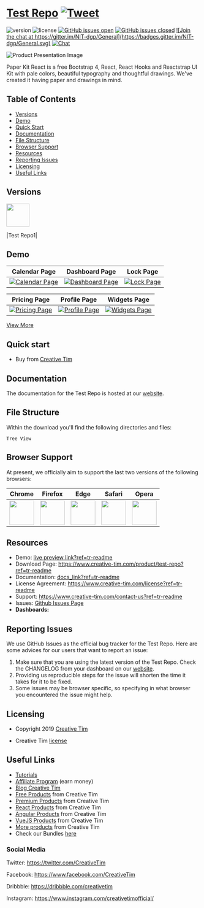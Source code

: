 # <a href="live preview link?ref=tr-readme" target="_blank">Test Repo</a> <a href="https://twitter.com/share?url=live%20preview%20link&text=Test%20Repo&via=Creative%20Tim&hashtags=creative-tim%20creativetim" target="_blank">![Tweet](https://img.shields.io/twitter/url/http/shields.io.svg?style=social&logo=twitter)</a>


![version](https://img.shields.io/badge/version-1.0.0-blue.svg) ![license](https://img.shields.io/badge/license-MIT-blue.svg) <a href="https://github.com/EINazare/ct-test-repo/issues?q=is%3Aopen+is%3Aissue" target="_blank">![GitHub issues open](https://img.shields.io/github/issues/EINazare/ct-test-repo.svg?maxAge=2592000)</a> <a href="https://github.com/EINazare/ct-test-repo/issues?q=is%3Aissue+is%3Aclosed" target="_blank">![GitHub issues closed](https://img.shields.io/github/issues-closed-raw/EINazare/ct-test-repo.svg?maxAge=2592000)</a> <a href="https://gitter.im/creative-tim-general/Lobby" target="_blank">![Join the chat at https://gitter.im/NIT-dgp/General](https://badges.gitter.im/NIT-dgp/General.svg)</a> <a href="https://discord.gg/E4aHAQy" target="_blank">![Chat](https://img.shields.io/badge/chat-on%20discord-7289da.svg)</a>


![Product Presentation Image](https://s3.amazonaws.com/creativetim_bucket/products/165/original/opt_pk_react_thumbnail.jpg?1561532847)

Paper Kit React is a free Bootstrap 4, React, React Hooks and Reactstrap UI Kit with pale colors, beautiful typography and thoughtful drawings. We've created it having paper and drawings in mind. 


## Table of Contents

* [Versions](#versions)
* [Demo](#demo)
* [Quick Start](#quick-start)
* [Documentation](#documentation)
* [File Structure](#file-structure)
* [Browser Support](#browser-support)
* [Resources](#resources)
* [Reporting Issues](#reporting-issues)
* [Licensing](#licensing)
* [Useful Links](#useful-links)


## Versions

<a href="https://www.creative-tim.com/product/paper-kit-react?ref=tr-readme" target="_blank"><img src="https://github.com/creativetimofficial/public-assets/blob/master/logos/html-logo.jpg?raw=true" width="60" height="60" /></a>

|Test Repo1|


## Demo

| Calendar Page | Dashboard Page | Lock Page  |
| --- | --- | ---  |
| <a href="https://raw.githubusercontent.com/creativetimofficial/public-assets/master/argon-dashboard-pro-react/calendar-page.png?ref=tr-readme" target="_blank">![Calendar Page](https://raw.githubusercontent.com/creativetimofficial/public-assets/master/argon-dashboard-pro-react/calendar-page.png)</a>  | <a href="https://raw.githubusercontent.com/creativetimofficial/public-assets/master/argon-dashboard-pro-react/dashboard-page.png?ref=tr-readme" target="_blank">![Dashboard Page](https://raw.githubusercontent.com/creativetimofficial/public-assets/master/argon-dashboard-pro-react/dashboard-page.png)</a>  | <a href="https://raw.githubusercontent.com/creativetimofficial/public-assets/master/argon-dashboard-pro-react/lock-page.png?ref=tr-readme" target="_blank">![Lock Page](https://raw.githubusercontent.com/creativetimofficial/public-assets/master/argon-dashboard-pro-react/lock-page.png)</a>

| Pricing Page | Profile Page | Widgets Page  |
| --- | --- | ---  |
| <a href="https://raw.githubusercontent.com/creativetimofficial/public-assets/master/argon-dashboard-pro-react/pricing-page.png?ref=tr-readme" target="_blank">![Pricing Page](https://raw.githubusercontent.com/creativetimofficial/public-assets/master/argon-dashboard-pro-react/pricing-page.png)</a>  | <a href="https://raw.githubusercontent.com/creativetimofficial/public-assets/master/argon-dashboard-pro-react/profile-page.png?ref=tr-readme" target="_blank">![Profile Page](https://raw.githubusercontent.com/creativetimofficial/public-assets/master/argon-dashboard-pro-react/profile-page.png)</a>  | <a href="https://raw.githubusercontent.com/creativetimofficial/public-assets/master/argon-dashboard-pro-react/widgets-page.png?ref=tr-readme" target="_blank">![Widgets Page](https://raw.githubusercontent.com/creativetimofficial/public-assets/master/argon-dashboard-pro-react/widgets-page.png)</a>

<a href="live preview link?ref=tr-readme" target="_blank">View More</a>


## Quick start

- Buy from <a href="https://www.creative-tim.com/product/test-repo?ref=tr-readme" target="_blank">Creative Tim</a>




## Documentation
The documentation for the Test Repo is hosted at our <a href="docs_link?ref=tr-readme" target="_blank">website</a>.


## File Structure
Within the download you'll find the following directories and files:

```
Tree View
```


## Browser Support

At present, we officially aim to support the last two versions of the following browsers:

| Chrome | Firefox | Edge | Safari | Opera |
|:---:|:---:|:---:|:---:|:---:|
| <img src="https://github.com/creativetimofficial/public-assets/blob/master/logos/chrome-logo.png?raw=true" width="64" height="64"> | <img src="https://raw.githubusercontent.com/creativetimofficial/public-assets/master/logos/firefox-logo.png" width="64" height="64"> | <img src="https://raw.githubusercontent.com/creativetimofficial/public-assets/master/logos/edge-logo.png" width="64" height="64"> | <img src="https://raw.githubusercontent.com/creativetimofficial/public-assets/master/logos/safari-logo.png" width="64" height="64"> | <img src="https://raw.githubusercontent.com/creativetimofficial/public-assets/master/logos/opera-logo.png" width="64" height="64"> |

## Resources
- Demo: <a href="live preview link?ref=tr-readme" target="_blank">live preview link?ref=tr-readme</a>
- Download Page: <a href="https://www.creative-tim.com/product/test-repo?ref=tr-readme" target="_blank">https://www.creative-tim.com/product/test-repo?ref=tr-readme</a>
- Documentation: <a href="docs_link?ref=tr-readme" target="_blank">docs_link?ref=tr-readme</a>
- License Agreement: <a href="https://www.creative-tim.com/license?ref=tr-readme" target="_blank">https://www.creative-tim.com/license?ref=tr-readme</a>
- Support: <a href="https://www.creative-tim.com/contact-us?ref=tr-readme" target="_blank">https://www.creative-tim.com/contact-us?ref=tr-readme</a>
- Issues: <a href="Issue URL" target="_blank">Github Issues Page</a>
- **Dashboards:**



## Reporting Issues

We use GitHub Issues as the official bug tracker for the Test Repo. Here are some advices for our users that want to report an issue:

1. Make sure that you are using the latest version of the Test Repo. Check the CHANGELOG from your dashboard on our <a href="https://www.creative-tim.com/?ref=tr-readme" target="_blank">website</a>.
2. Providing us reproducible steps for the issue will shorten the time it takes for it to be fixed.
3. Some issues may be browser specific, so specifying in what browser you encountered the issue might help.

## Licensing

- Copyright 2019 <a href="https://www.creative-tim.com/?ref=tr-readme" target="_blank">Creative Tim</a>


- Creative Tim <a href="https://www.creative-tim.com/license?ref=tr-readme" target="_blank">license</a>



## Useful Links

- <a href="https://www.youtube.com/channel/UCVyTG4sCw-rOvB9oHkzZD1w" target="_blank">Tutorials</a>
- <a href="https://www.creative-tim.com/affiliates/new?ref=tr-readme" target="_blank">Affiliate Program</a> (earn money)
- <a href="http://blog.creative-tim.com/?ref=tr-readme" target="_blank">Blog Creative Tim</a>
- <a href="https://www.creative-tim.com/templates/free?ref=tr-readme" target="_blank">Free Products</a> from Creative Tim
- <a href="https://www.creative-tim.com/templates/premium?ref=tr-readme" target="_blank">Premium Products</a> from Creative Tim
- <a href="https://www.creative-tim.com/templates/react?ref=tr-readme" target="_blank">React Products</a> from Creative Tim
- <a href="https://www.creative-tim.com/templates/angular?ref=tr-readme" target="_blank">Angular Products</a> from Creative Tim
- <a href="https://www.creative-tim.com/templates/vuejs?ref=tr-readme" target="_blank">VueJS Products</a> from Creative Tim
- <a href="https://www.creative-tim.com/templates?ref=tr-readme" target="_blank">More products</a> from Creative Tim
- Check our Bundles <a href="https://www.creative-tim.com/bundles?ref=tr-readme" target="_blank">here</a>

### Social Media

Twitter: <a href="https://twitter.com/CreativeTim" target="_blank">https://twitter.com/CreativeTim</a>

Facebook: <a href="https://www.facebook.com/CreativeTim" target="_blank">https://www.facebook.com/CreativeTim</a>

Dribbble: <a href="https://dribbble.com/creativetim" target="_blank">https://dribbble.com/creativetim</a>

Instagram: <a href="https://www.instagram.com/creativetimofficial/" target="_blank">https://www.instagram.com/creativetimofficial/</a>
